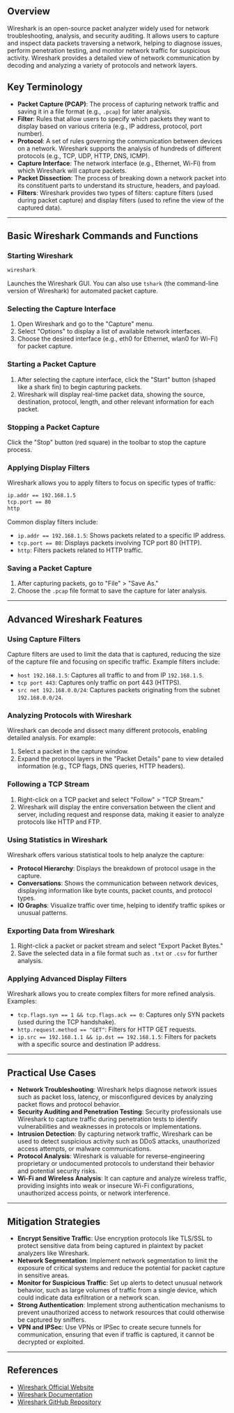 ## Overview
Wireshark is an open-source packet analyzer widely used for network troubleshooting, analysis, and security auditing. It allows users to capture and inspect data packets traversing a network, helping to diagnose issues, perform penetration testing, and monitor network traffic for suspicious activity. Wireshark provides a detailed view of network communication by decoding and analyzing a variety of protocols and network layers.

## Key Terminology
- **Packet Capture (PCAP)**: The process of capturing network traffic and saving it in a file format (e.g., `.pcap`) for later analysis.
- **Filter**: Rules that allow users to specify which packets they want to display based on various criteria (e.g., IP address, protocol, port number).
- **Protocol**: A set of rules governing the communication between devices on a network. Wireshark supports the analysis of hundreds of different protocols (e.g., TCP, UDP, HTTP, DNS, ICMP).
- **Capture Interface**: The network interface (e.g., Ethernet, Wi-Fi) from which Wireshark will capture packets.
- **Packet Dissection**: The process of breaking down a network packet into its constituent parts to understand its structure, headers, and payload.
- **Filters**: Wireshark provides two types of filters: capture filters (used during packet capture) and display filters (used to refine the view of the captured data).

---

## Basic Wireshark Commands and Functions
### Starting Wireshark
```bash
wireshark
````

Launches the Wireshark GUI. You can also use `tshark` (the command-line version of Wireshark) for automated packet capture.

### Selecting the Capture Interface

1. Open Wireshark and go to the "Capture" menu.
2. Select "Options" to display a list of available network interfaces.
3. Choose the desired interface (e.g., eth0 for Ethernet, wlan0 for Wi-Fi) for packet capture.

### Starting a Packet Capture

1. After selecting the capture interface, click the "Start" button (shaped like a shark fin) to begin capturing packets.
2. Wireshark will display real-time packet data, showing the source, destination, protocol, length, and other relevant information for each packet.

### Stopping a Packet Capture

Click the "Stop" button (red square) in the toolbar to stop the capture process.

### Applying Display Filters

Wireshark allows you to apply filters to focus on specific types of traffic:

```bash
ip.addr == 192.168.1.5
tcp.port == 80
http
```

Common display filters include:

- `ip.addr == 192.168.1.5`: Shows packets related to a specific IP address.
- `tcp.port == 80`: Displays packets involving TCP port 80 (HTTP).
- `http`: Filters packets related to HTTP traffic.

### Saving a Packet Capture

1. After capturing packets, go to "File" > "Save As."
2. Choose the `.pcap` file format to save the capture for later analysis.

---

## Advanced Wireshark Features

### Using Capture Filters

Capture filters are used to limit the data that is captured, reducing the size of the capture file and focusing on specific traffic. Example filters include:

- `host 192.168.1.5`: Captures all traffic to and from IP `192.168.1.5`.
- `tcp port 443`: Captures only traffic on port 443 (HTTPS).
- `src net 192.168.0.0/24`: Captures packets originating from the subnet `192.168.0.0/24`.

### Analyzing Protocols with Wireshark

Wireshark can decode and dissect many different protocols, enabling detailed analysis. For example:

1. Select a packet in the capture window.
2. Expand the protocol layers in the "Packet Details" pane to view detailed information (e.g., TCP flags, DNS queries, HTTP headers).

### Following a TCP Stream

1. Right-click on a TCP packet and select "Follow" > "TCP Stream."
2. Wireshark will display the entire conversation between the client and server, including request and response data, making it easier to analyze protocols like HTTP and FTP.

### Using Statistics in Wireshark

Wireshark offers various statistical tools to help analyze the capture:

- **Protocol Hierarchy**: Displays the breakdown of protocol usage in the capture.
- **Conversations**: Shows the communication between network devices, displaying information like byte counts, packet counts, and protocol types.
- **IO Graphs**: Visualize traffic over time, helping to identify traffic spikes or unusual patterns.

### Exporting Data from Wireshark

1. Right-click a packet or packet stream and select "Export Packet Bytes."
2. Save the selected data in a file format such as `.txt` or `.csv` for further analysis.

### Applying Advanced Display Filters

Wireshark allows you to create complex filters for more refined analysis. Examples:

- `tcp.flags.syn == 1 && tcp.flags.ack == 0`: Captures only SYN packets (used during the TCP handshake).
- `http.request.method == "GET"`: Filters for HTTP GET requests.
- `ip.src == 192.168.1.1 && ip.dst == 192.168.1.5`: Filters for packets with a specific source and destination IP address.

---

## Practical Use Cases

- **Network Troubleshooting**: Wireshark helps diagnose network issues such as packet loss, latency, or misconfigured devices by analyzing packet flows and protocol behavior.
- **Security Auditing and Penetration Testing**: Security professionals use Wireshark to capture traffic during penetration tests to identify vulnerabilities and weaknesses in protocols or implementations.
- **Intrusion Detection**: By capturing network traffic, Wireshark can be used to detect suspicious activity such as DDoS attacks, unauthorized access attempts, or malware communications.
- **Protocol Analysis**: Wireshark is valuable for reverse-engineering proprietary or undocumented protocols to understand their behavior and potential security risks.
- **Wi-Fi and Wireless Analysis**: It can capture and analyze wireless traffic, providing insights into weak or insecure Wi-Fi configurations, unauthorized access points, or network interference.

---

## Mitigation Strategies

- **Encrypt Sensitive Traffic**: Use encryption protocols like TLS/SSL to protect sensitive data from being captured in plaintext by packet analyzers like Wireshark.
- **Network Segmentation**: Implement network segmentation to limit the exposure of critical systems and reduce the potential for packet capture in sensitive areas.
- **Monitor for Suspicious Traffic**: Set up alerts to detect unusual network behavior, such as large volumes of traffic from a single device, which could indicate data exfiltration or a network scan.
- **Strong Authentication**: Implement strong authentication mechanisms to prevent unauthorized access to network resources that could otherwise be captured by sniffers.
- **VPN and IPSec**: Use VPNs or IPSec to create secure tunnels for communication, ensuring that even if traffic is captured, it cannot be decrypted or exploited.

---

## References

- [Wireshark Official Website](https://www.wireshark.org/)
- [Wireshark Documentation](https://www.wireshark.org/docs/)
- [Wireshark GitHub Repository](https://github.com/wireshark/wireshark)
